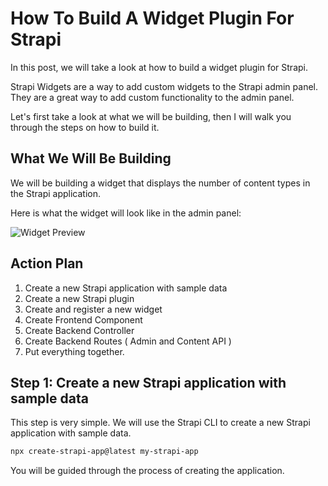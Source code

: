 # How To Build A Widget Plugin For Strapi

In this post, we will take a look at how to build a widget plugin for Strapi. 

Strapi Widgets are a way to add custom widgets to the Strapi admin panel. They are a great way to add custom functionality to the admin panel.

Let's first take a look at what we will be building, then I will walk you through the steps on how to build it.

## What We Will Be Building

We will be building a widget that displays the number of content types in the Strapi application.

Here is what the widget will look like in the admin panel:

![Widget Preview](./public/widget-preview.png)

## Action Plan

1. Create a new Strapi application with sample data
2. Create a new Strapi plugin
3. Create and register a new widget
4. Create Frontend Component
5. Create Backend Controller
6. Create Backend Routes ( Admin and Content API )
7. Put everything together.

## Step 1: Create a new Strapi application with sample data

This step is very simple. We will use the Strapi CLI to create a new Strapi application with sample data.

```bash
npx create-strapi-app@latest my-strapi-app 
```

You will be guided through the process of creating the application. 


